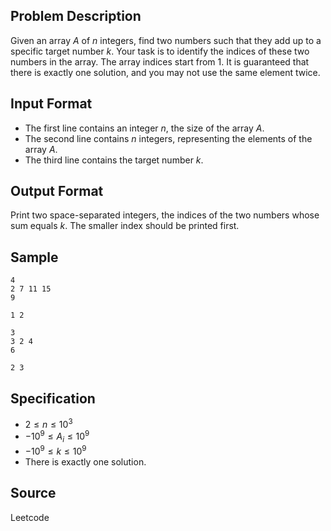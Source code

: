 ## Problem Description

Given an array $A$ of $n$ integers, find two numbers such that they add up to a specific target number $k$. Your task is to identify the indices of these two numbers in the array. The array indices start from 1. It is guaranteed that there is exactly one solution, and you may not use the same element twice.

## Input Format

- The first line contains an integer $n$, the size of the array $A$.
- The second line contains $n$ integers, representing the elements of the array $A$.
- The third line contains the target number $k$.

## Output Format

Print two space-separated integers, the indices of the two numbers whose sum equals $k$. The smaller index should be printed first.

## Sample

```input1
4
2 7 11 15
9
```

```output1
1 2
```

```input2
3
3 2 4
6
```

```output2
2 3
```

## Specification

- $2 \leq n \leq 10^3$
- $-10^9 \leq A_i \leq 10^9$
- $-10^9 \leq k \leq 10^9$
- There is exactly one solution.

## Source

Leetcode